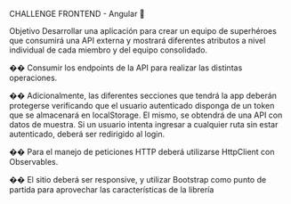 CHALLENGE FRONTEND -
Angular 🚀

Objetivo
Desarrollar una aplicación para crear un equipo de superhéroes que consumirá una API externa y
mostrará diferentes atributos a nivel individual de cada miembro y del equipo consolidado.

�� Consumir los endpoints de la API para realizar las distintas operaciones.

�� Adicionalmente, las diferentes secciones que tendrá la app deberán protegerse verificando que
el usuario autenticado disponga de un token que se almacenará en localStorage. El mismo, se
obtendrá de una API con datos de muestra. Si un usuario intenta ingresar a cualquier ruta sin estar
autenticado, deberá ser redirigido al login.

�� Para el manejo de peticiones HTTP deberá utilizarse HttpClient con Observables.

�� El sitio deberá ser responsive, y utilizar Bootstrap como punto de partida para aprovechar
las características de la librería